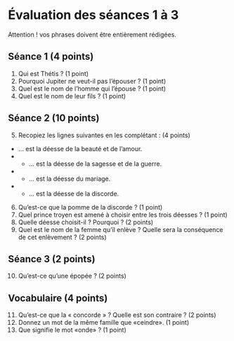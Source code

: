 # Évaluation des séances 1 à 3

Attention ! vos phrases doivent être entièrement rédigées.

## Séance 1 (4 points)

1. Qui est Thétis ? (1 point)
2. Pourquoi Jupiter ne veut-il pas l’épouser ? (1 point)
3. Quel est le nom de l’homme qui l’épouse ? (1 point)
4. Quel est le nom de leur fils ? (1 point)

## Séance 2 (10 points)

5. Recopiez les lignes suivantes en les complétant : (4 points)
- … est la déesse de la beauté et de l’amour.
- - … est la déesse de la sagesse et de la guerre.
- - … est la déesse du mariage.
- - … est la déesse de la discorde.
6. Qu’est-ce que la pomme de la discorde ? (1 point)
7. Quel prince troyen est amené à choisir entre les trois déesses ? (1 point)
8. Quelle déesse choisit-il ? Pourquoi ? (2 points)
9. Quel est le nom de la femme qu’il enlève ? Quelle sera la conséquence de cet enlèvement ? (2 points)

## Séance 3 (2 points)

10. Qu’est-ce qu’une épopée ? (2 points)

## Vocabulaire (4 points)

11. Qu’est-ce que la « concorde » ? Quelle est son contraire ? (2 points)
12. Donnez un mot de la même famille que «ceindre». (1 point)
13. Que signifie le mot «onde» ? (1 point)

